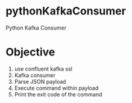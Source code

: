 # pythonKafkaConsumer
Python Kafka Consumer

# Objective
1. use confluent kafka ssl
2. Kafka consumer
3. Parse JSON payload
4. Execute command within payload
5. Print the exit code of the command

